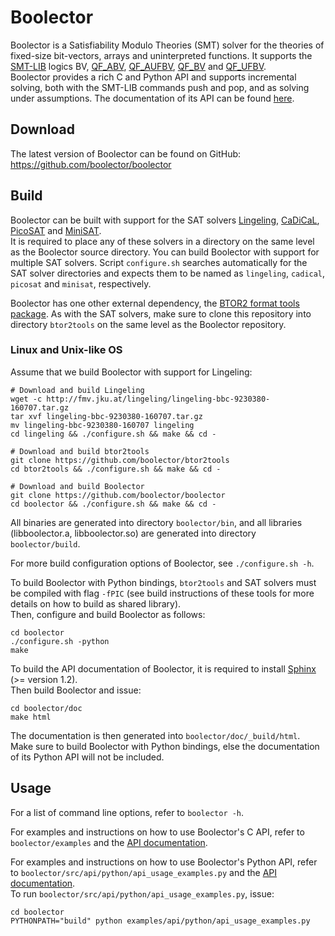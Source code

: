 Boolector
===============================================================================

Boolector is a Satisfiability Modulo Theories (SMT) solver for the theories
of fixed-size bit-vectors, arrays and uninterpreted functions.
It supports the [SMT-LIB](http://www.smt-lib.org) logics
BV,
[QF_ABV](http://smtlib.cs.uiowa.edu/logics-all.shtml#QF_ABV),
[QF_AUFBV](http://smtlib.cs.uiowa.edu/logics-all.shtml#QF_AUFBV),
[QF_BV](http://smtlib.cs.uiowa.edu/logics-all.shtml#QF_BV) and
[QF_UFBV](http://smtlib.cs.uiowa.edu/logics-all.shtml#QF_UFBV).  
Boolector provides a rich C and Python API and supports incremental solving,
both with the SMT-LIB commands push and pop, and as solving under assumptions.
The documentation of its API can be found [here]().


Download
-------------------------------------------------------------------------------

  The latest version of Boolector can be found on GitHub:
  https://github.com/boolector/boolector

Build
-------------------------------------------------------------------------------

Boolector can be built with support for the SAT solvers
[Lingeling](http://fmv.jku.at/lingeling),
[CaDiCaL](https://github.com/arminbiere/cadical),
[PicoSAT](http://fmv.jku.at/picosat) and
[MiniSAT](https://github.com/niklasso/minisat).  
It is required to place any of these solvers in a directory on the same level
as the Boolector source directory. You can build Boolector with support for
multiple SAT solvers. Script `configure.sh` searches automatically for the
SAT solver directories and expects them to be named as `lingeling`, `cadical`,
`picosat` and `minisat`, respectively.

Boolector has one other external dependency,
the [BTOR2 format tools package](https://github.com/boolector/btor2tools).
As with the SAT solvers, make sure to clone this repository into directory
`btor2tools` on the same level as the Boolector repository.

### Linux and Unix-like OS

Assume that we build Boolector with support for Lingeling:
```
# Download and build Lingeling
wget -c http://fmv.jku.at/lingeling/lingeling-bbc-9230380-160707.tar.gz
tar xvf lingeling-bbc-9230380-160707.tar.gz
mv lingeling-bbc-9230380-160707 lingeling
cd lingeling && ./configure.sh && make && cd -

# Download and build btor2tools
git clone https://github.com/boolector/btor2tools
cd btor2tools && ./configure.sh && make && cd -

# Download and build Boolector
git clone https://github.com/boolector/boolector
cd boolector && ./configure.sh && make && cd -
```

All binaries are generated into directory `boolector/bin`,
and all libraries (libboolector.a, libboolector.so) are generated into
directory `boolector/build`.

For more build configuration options of Boolector, see `./configure.sh -h`.

To build Boolector with Python bindings, `btor2tools` and SAT solvers must
be compiled with flag `-fPIC`
(see build instructions of these tools for more details on how to build as
shared library).  
Then, configure and build Boolector as follows:
```
cd boolector
./configure.sh -python
make
```

To build the API documentation of Boolector, it is required to install
[Sphinx](http://www.sphinx-doc.org) (>= version 1.2).  
Then build Boolector and issue:
```
cd boolector/doc
make html
```
The documentation is then generated into `boolector/doc/_build/html`.  
Make sure to build Boolector with Python bindings, else the documentation of
its Python API will not be included.

Usage
-------------------------------------------------------------------------------

For a list of command line options, refer to `boolector -h`.

For examples and instructions on how to use Boolector's C API, refer to
`boolector/examples` and the [API documentation]().

For examples and instructions on how to use Boolector's Python API, refer to
`boolector/src/api/python/api_usage_examples.py`
 and the [API documentation]().  
 To run `boolector/src/api/python/api_usage_examples.py`, issue:
 ```
 cd boolector
 PYTHONPATH="build" python examples/api/python/api_usage_examples.py 
 ```
